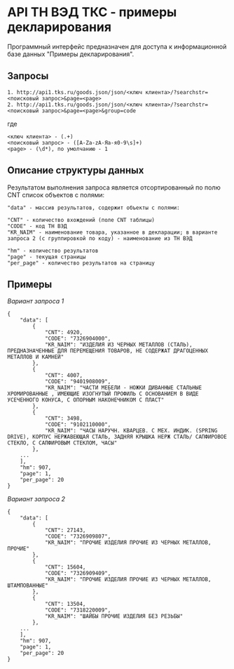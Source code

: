 # API ТН ВЭД ТКС - примеры декларирования

Программный интерфейс предназначен для доступа к информационной базе данных "Примеры декларирования".

## Запросы

    1. http://api1.tks.ru/goods.json/json/<ключ клиента>/?searchstr=<поисковый запрос>&page=<page>
    2. http://api1.tks.ru/goods.json/json/<ключ клиента>/?searchstr=<поисковый запрос>&page=<page>&group=code

где

    <ключ клиента> - (.+)  
    <поисковый запрос> - ([A-Za-zА-Яа-я0-9\s]+)  
    <page> - (\d*), по умолчанию - 1  

## Описание структуры данных

Результатом выполнения запроса является отсортированный по полю CNT список объектов с полями:

    "data" - массив результатов, содержит объекты с полями:  
    
    "CNT" - количество вхождений (поле CNT таблицы)  
    "CODE" - код ТН ВЭД  
    "KR_NAIM" - наименование товара, указанное в декларации; в варианте запроса 2 (с группировкой по коду) - наименование из ТН ВЭД  

    "hm" - количество результатов  
    "page" - текущая страницы  
    "per_page" - количество результатов на страницу  

## Примеры

*Вариант запроса 1*

    {
        "data": [
            {
                "CNT": 4920,
                "CODE": "7326904000",
                "KR_NAIM": "ИЗДЕЛИЯ ИЗ ЧЕРНЫХ МЕТАЛЛОВ (СТАЛЬ), ПРЕДНАЗНАЧЕННЫЕ ДЛЯ ПЕРЕМЕЩЕНИЯ ТОВАРОВ, НЕ СОДЕРЖАТ ДРАГОЦЕННЫХ МЕТАЛЛОВ И КАМНЕЙ"
            },
            {
                "CNT": 4007,
                "CODE": "9401908009",
                "KR_NAIM": "ЧАСТИ МЕБЕЛИ - НОЖКИ ДИВАННЫЕ СТАЛЬНЫЕ ХРОМИРОВАННЫЕ , ИМЕЮЩИЕ ИЗОГНУТЫЙ ПРОФИЛЬ С ОСНОВАНИЕМ В ВИДЕ УСЕЧЕННОГО КОНУСА, С ОПОРНЫМ НАКОНЕЧНИКОМ С ПЛАСТ"
            },
            {
                "CNT": 3498,
                "CODE": "9102110000",
                "KR_NAIM": "ЧАСЫ НАРУЧН. КВАРЦЕВ. С МЕХ. ИНДИК. (SPRING DRIVE), КОРПУС НЕРЖАВЕЮЩАЯ СТАЛЬ, ЗАДНЯЯ КРЫШКА НЕРЖ СТАЛЬ/ САПФИРОВОЕ СТЕКЛО, С САПФИРОВЫМ СТЕКЛОМ, ЧАСЫ"
            },
        ...
        ],
        "hm": 907,
        "page": 1,
        "per_page": 20
    }

*Вариант запроса 2*

    {
        "data": [
            {
                "CNT": 27143,
                "CODE": "7326909807",
                "KR_NAIM": "ПРОЧИЕ ИЗДЕЛИЯ ПРОЧИЕ ИЗ ЧЕРНЫХ МЕТАЛЛОВ, ПРОЧИЕ"
            },
            {
                "CNT": 15604,
                "CODE": "7326909409",
                "KR_NAIM": "ПРОЧИЕ ИЗДЕЛИЯ ПРОЧИЕ ИЗ ЧЕРНЫХ МЕТАЛЛОВ, ШТАМПОВАННЫЕ"
            },
            {
                "CNT": 13504,
                "CODE": "7318220009",
                "KR_NAIM": "ШАЙБЫ ПРОЧИЕ ИЗДЕЛИЯ БЕЗ РЕЗЬБЫ"
            },
        ...
        ],
        "hm": 907,
        "page": 1,
        "per_page": 20
    }
